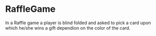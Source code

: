 # RaffleGame
In a Raffle game a player is blind folded and asked to pick a card upon which he/she wins a gift dependion on the color of the card.
